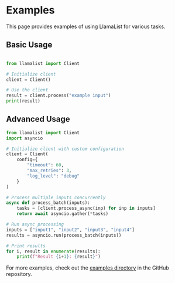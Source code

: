 # Examples

This page provides examples of using LlamaList for various tasks.

## Basic Usage

```python

from llamalist import Client

# Initialize client
client = Client()

# Use the client
result = client.process("example input")
print(result)
```

## Advanced Usage

```python
from llamalist import Client
import asyncio

# Initialize client with custom configuration
client = Client(
    config={
        "timeout": 60,
        "max_retries": 3,
        "log_level": "debug"
    }
)

# Process multiple inputs concurrently
async def process_batch(inputs):
    tasks = [client.process_async(inp) for inp in inputs]
    return await asyncio.gather(*tasks)

# Run async processing
inputs = ["input1", "input2", "input3", "input4"]
results = asyncio.run(process_batch(inputs))

# Print results
for i, result in enumerate(results):
    print(f"Result {i+1}: {result}")
```

For more examples, check out the [examples directory](https://github.com/llamasearchai/llamalist/tree/main/examples) in the GitHub repository.
